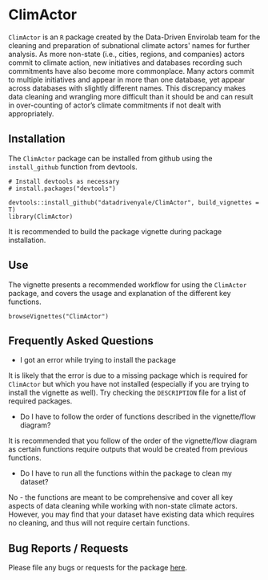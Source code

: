 # ClimActor

`ClimActor` is an `R` package created by the Data-Driven Envirolab team for the cleaning and preparation of subnational climate actors' names for further analysis. 
As more non-state (i.e., cities, regions, and companies) actors commit to climate action, new initiatives and databases recording such commitments have also become more 
commonplace. Many actors commit to multiple initiatives and appear in more than one database, yet appear across databases with slightly different names. This discrepancy 
makes data cleaning and wrangling more difficult than it should be and can result in over-counting of actor’s climate commitments if not dealt with appropriately.


## Installation
The `ClimActor` package can be installed from github using the `install_github` function from devtools. 

```{r} 
# Install devtools as necessary
# install.packages("devtools")

devtools::install_github("datadrivenyale/ClimActor", build_vignettes = T)
library(ClimActor)
```

It is recommended to build the package vignette during package installation. 

## Use 

The vignette presents a recommended workflow for using the `ClimActor` package, and covers the usage and explanation of the different key functions. 

```{r} 
browseVignettes("ClimActor")
```
## Frequently Asked Questions

- I got an error while trying to install the package 

It is likely that the error is due to a missing package which is required for `ClimActor` but which you have not installed (especially if you are trying to install the vignette as well). Try checking the `DESCRIPTION` file for a list of required packages. 

- Do I have to follow the order of functions described in the vignette/flow diagram?

It is recommended that you follow of the order of the vignette/flow diagram as certain functions require outputs that would be created from previous functions.  

- Do I have to run all the functions within the package to clean my dataset? 

No - the functions are meant to be comprehensive and cover all key aspects of data cleaning while working with non-state climate actors. However, you may find that your dataset  have existing data which requires no cleaning, and thus will not require certain functions.   

## Bug Reports / Requests
Please file any bugs or requests for the package [here](https://github.com/datadrivenenvirolab/ClimActor/issues).
